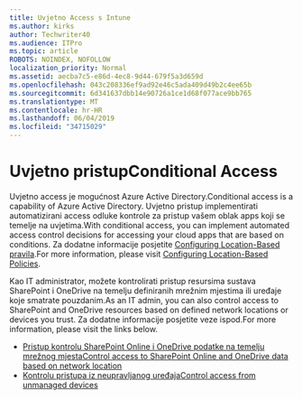 ```yaml
---
title: Uvjetno Access s Intune
ms.author: kirks
author: Techwriter40
ms.audience: ITPro
ms.topic: article
ROBOTS: NOINDEX, NOFOLLOW
localization_priority: Normal
ms.assetid: aecba7c5-e86d-4ec8-9d44-679f5a3d659d
ms.openlocfilehash: 043c208336ef9ad92e46c5ada409d49b2c4ee65b
ms.sourcegitcommit: 6d341637dbb14e90726a1ce1d68f077ace9bb765
ms.translationtype: MT
ms.contentlocale: hr-HR
ms.lasthandoff: 06/04/2019
ms.locfileid: "34715029"
---
```

# <a name="conditional-access"></a><span data-ttu-id="e95d9-102">Uvjetno pristup</span><span class="sxs-lookup"><span data-stu-id="e95d9-102">Conditional Access</span></span>

<p><span data-ttu-id="e95d9-103">Uvjetno access je mogućnost Azure Active Directory.</span><span class="sxs-lookup"><span data-stu-id="e95d9-103">Conditional access is a capability of Azure Active Directory.</span></span> <span data-ttu-id="e95d9-104">Uvjetno pristup implementirati automatizirani access odluke kontrole za pristup vašem oblak apps koji se temelje na uvjetima.</span><span class="sxs-lookup"><span data-stu-id="e95d9-104">With conditional access, you can implement automated access control decisions for accessing your cloud apps that are based on conditions.</span></span> <span data-ttu-id="e95d9-105">Za dodatne informacije posjetite <a href="https://docs.microsoft.com/en-us/azure/active-directory/conditional-access/overview">Configuring Location-Based pravila</a>.</span><span class="sxs-lookup"><span data-stu-id="e95d9-105">For more information, please visit <a href="https://docs.microsoft.com/en-us/azure/active-directory/conditional-access/overview">Configuring Location-Based Policies</a>.</span></span></p> <p><span data-ttu-id="e95d9-106">Kao IT administrator, možete kontrolirati pristup resursima sustava SharePoint i OneDrive na temelju definiranih mrežnim mjestima ili uređaje koje smatrate pouzdanim.</span><span class="sxs-lookup"><span data-stu-id="e95d9-106">As an IT admin, you can also control access to SharePoint and OneDrive resources based on defined network locations or devices you trust.</span></span> <span data-ttu-id="e95d9-107">Za dodatne informacije posjetite veze ispod.</span><span class="sxs-lookup"><span data-stu-id="e95d9-107">For more information, please visit the links below.</span></span></p> <ul> <li><span data-ttu-id="e95d9-108"><a href="https://docs.microsoft.com/en-us/sharepoint/control-access-based-on-network-location">Pristup kontrolu SharePoint Online i OneDrive podatke na temelju mrežnog mjesta</a></span><span class="sxs-lookup"><span data-stu-id="e95d9-108"><a href="https://docs.microsoft.com/en-us/sharepoint/control-access-based-on-network-location">Control access to SharePoint Online and OneDrive data based on network location</a></span></span></li> <li><span data-ttu-id="e95d9-109"><a href="https://docs.microsoft.com/en-us/sharepoint/control-access-from-unmanaged-devices">Kontrolu pristupa iz neupravljanog uređaja</a></span><span class="sxs-lookup"><span data-stu-id="e95d9-109"><a href="https://docs.microsoft.com/en-us/sharepoint/control-access-from-unmanaged-devices">Control access from unmanaged devices</a></span></span></li> </ul>

